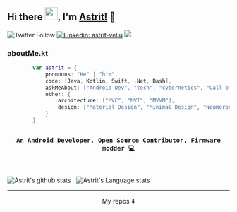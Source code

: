## Hi there <img src="https://github.com/TheDudeThatCode/TheDudeThatCode/blob/master/Assets/Hi.gif" width="29px">, I'm [Astrit!](https://www.linkedin.com/in/astrit-veliu-5a8097124) 👻

![Twitter Follow](https://img.shields.io/twitter/follow/astrit_veliu?style=social)
[![Linkedin: astrit-veliu](https://img.shields.io/badge/-astrit-blue?style=flat-square&logo=Linkedin&logoColor=white&link=https://https://www.linkedin.com/in/astrit-veliu-5a8097124)](https://www.linkedin.com/in/astrit-veliu-5a8097124)
![](https://visitor-badge.glitch.me/badge?page_id=astrit-veliu)

### aboutMe.kt
```Kotlin
        var astrit = {
            pronouns: "He" | "him",
            code: [Java, Kotlin, Swift, .Net, Bash],
            askMeAbout: ["Android Dev", "tech", "cybernetics", "Call of Duty"],
            other: { 
                architecture: ["MVC", "MVI", "MVVM"],
                design: ["Material Design", "Minimal Design", "Neumorphism"] 
            }
        }
```

## <p align="center"><h4 align="center"><samp> An Android Developer, Open Source Contributor, Firmware modder 💻 </samp></h4></p>

<br />

![Astrit's github stats](https://github-readme-stats.vercel.app/api?username=astrit-veliu&show_icons=true&hide_border=true&title_color=FFFFFF&icon_color=FFFFFF&text_color=FFFFFF&bg_color=0D1117)&nbsp;&nbsp;
![Astrit's Language stats](https://github-readme-stats-eight-theta.vercel.app/api/top-langs/?username=astrit-veliu&layout=compact&langs_count=8&hide_border=false&title_color=FFFFFF&icon_color=FFFFFF&text_color=FFFFFF&bg_color=0D1117)
<br />

---

<p align="center">
My repos ⬇️  
</p>

